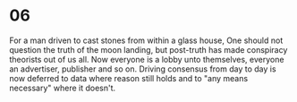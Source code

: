 # 06

For a man driven to cast stones from within a glass house, One should not question the truth of the moon landing, but post-truth has made conspiracy theorists out of us all. Now everyone is a lobby unto themselves, everyone an advertiser, publisher and so on. Driving consensus from day to day is now deferred to data where reason still holds and to "any means necessary" where it doesn't.




